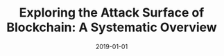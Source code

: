 ---
title: "Exploring the Attack Surface of Blockchain: A Systematic Overview"
collection: publications
permalink: /publication/2019-01-01-Exploring-the-Attack-Surface-of-Blockchain-A-Systematic-Overview
date: 2019-01-01
venue: 'CoRR'
paperurl: 'http://arxiv.org/abs/1904.03487'
citation: ' Muhammad Saad,  Jeffrey Spaulding,  Laurent Njilla,  Charles Kamhoua,  Sachin Shetty,  DaeHun Nyang,  David Mohaisen, &quot;Exploring the Attack Surface of Blockchain: A Systematic Overview.&quot; CoRR, 2019.'
---